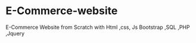 # E-Commerce-website
E-Commerce Website from Scratch with Html ,css, Js Bootstrap ,SQL ,PHP ,Jquery
